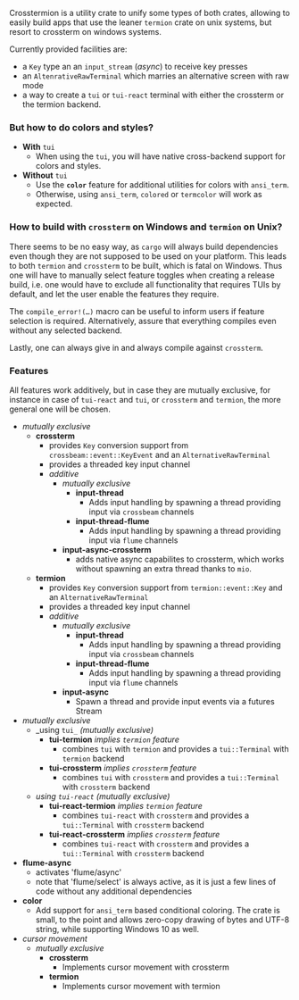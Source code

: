 
Crosstermion is a utility crate to unify some types of both crates, allowing to easily build apps that use the leaner `termion` 
crate on unix systems, but resort to crossterm on windows systems.

Currently provided facilities are:

* a `Key` type an an `input_stream` (_async_) to receive key presses
* an `AltenrativeRawTerminal` which marries an alternative screen with raw mode
* a way to create a `tui` or `tui-react` terminal with either the crossterm or the termion backend.

### But how to do colors and styles?

* **With** `tui`
    * When using the `tui`, you will have native cross-backend support for colors and styles.
* **Without** `tui`
    * Use the **`color`** feature for additional utilities for colors with `ansi_term`.
    * Otherwise, using `ansi_term`, `colored` or `termcolor` will work as expected.
      
### How to build with `crossterm` on Windows and `termion` on Unix?

There seems to be no easy way, as `cargo` will always build dependencies even though they are not supposed to be used on your platform.
This leads to both `termion` and `crossterm` to be built, which is fatal on Windows. Thus one will have to manually select feature toggles
when creating a release build, i.e. one would have to exclude all functionality that requires TUIs by default, and let the user enable
the features they require.

The `compile_error!(…)` macro can be useful to inform users if feature selection is required. Alternatively, assure that everything compiles
even without any selected backend.

Lastly, one can always give in and always compile against `crossterm`.

### Features

All features work additively, but in case they are mutually exclusive, for instance
in case of `tui-react` and `tui`, or `crossterm` and `termion`, the more general one will be chosen.

* _mutually exclusive_
    * **crossterm**
      * provides `Key` conversion support from `crossbeam::event::KeyEvent` and an `AlternativeRawTerminal`
      * provides a threaded key input channel
      * _additive_
        * _mutually exclusive_
            * **input-thread**
              * Adds input handling by spawning a thread providing input via `crossbeam` channels
            * **input-thread-flume**
              * Adds input handling by spawning a thread providing input via `flume` channels
        * **input-async-crossterm**
          * adds native async capabilites to crossterm, which works without spawning an extra thread thanks to `mio`.
    * **termion**
      * provides `Key` conversion support from `termion::event::Key` and an `AlternativeRawTerminal`
      * provides a threaded key input channel
      * _additive_
        * _mutually exclusive_
            * **input-thread**
              * Adds input handling by spawning a thread providing input via `crossbeam` channels
            * **input-thread-flume**
              * Adds input handling by spawning a thread providing input via `flume` channels
        * **input-async**
          * Spawn a thread and provide input events via a futures Stream
* _mutually exclusive_
    * _using `tui_` _(mutually exclusive)_
        * **tui-termion** _implies `termion` feature_
          * combines `tui` with `termion` and provides a `tui::Terminal` with `termion` backend
        * **tui-crossterm**  _implies `crossterm` feature_
          * combines `tui` with `crossterm` and provides a `tui::Terminal` with `crossterm` backend
    * _using `tui-react`_ _(mutually exclusive)_
        * **tui-react-termion** _implies `termion` feature_
          * combines `tui-react` with `crossterm` and provides a `tui::Terminal` with `crossterm` backend
        * **tui-react-crossterm** _implies `crossterm` feature_
          * combines `tui-react` with `crossterm` and provides a `tui::Terminal` with `crossterm` backend
* **flume-async**
   * activates 'flume/async'
   * note that 'flume/select' is always active, as it is just a few lines of code without any additional dependencies
* **color**
   * Add support for `ansi_term` based conditional coloring. The crate is small, to the point and allows zero-copy drawing
     of bytes and UTF-8 string, while supporting Windows 10 as well.
* _cursor movement_
   * _mutually exclusive_
       * **crossterm**
         * Implements cursor movement with crossterm
       * **termion**
         * Implements cursor movement with termion

